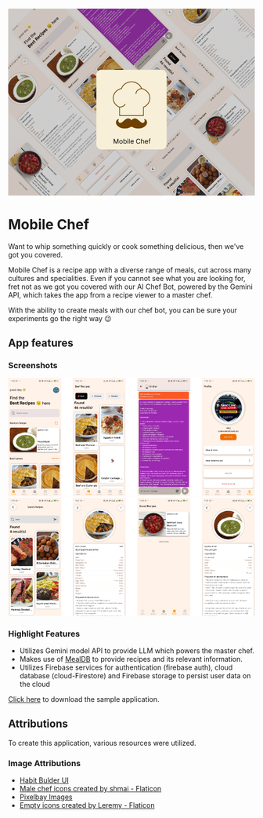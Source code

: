 ![LinkdIn Article Cover](https://github.com/kadiriprosper/mobile_chef/blob/master/assets/publish/mobchefbg.png)
# Mobile Chef

Want to whip something quickly or cook something delicious, then we've got you covered.

Mobile Chef is a recipe app with a diverse range of meals, cut across many cultures and specialities. Even if you cannot see what you are looking for, fret not as we got you covered with our AI Chef Bot, powered by the Gemini API, which takes the app from a recipe viewer to a master chef.

With the ability to create meals with our chef bot, you can be sure your experiments go the right way 😉

 ## App features
### Screenshots
![1](https://github.com/kadiriprosper/mobile_chef/blob/master/assets/publish/mobilechefgp1low.png)
![2](https://github.com/kadiriprosper/mobile_chef/blob/master/assets/publish/mobilechefgp2low.png)

### Highlight Features

  -  Utilizes Gemini model API to provide LLM which powers the master chef.
  -  Makes use of [MealDB](https://themealdb.com/) to provide recipes and its relevant information.
  -  Utilizes Firebase services for authentication (firebase auth), cloud database (cloud-Firestore) and Firebase storage to persist user data on the cloud

[Click here](https://github.com/kadiriprosper/mobile_chef/blob/master/assets/app-release.apk) to download the sample application.

##  Attributions
To create this application, various resources were utilized.

### Image Attributions
  -  [Habit Bulder UI](https://www.figma.com/design/HlxR8aFlFNZuM7BDeMm93s/Pixel-True---Habit-Builder-UI-Kit?node-id=702-5164&node-type=canvas&t=9fLLehzifwKWd1vx-0)
  -  [Male chef icons created by shmai - Flaticon](https://www.flaticon.com/free-icons/male-chef)
  -  [Pixelbay Images](https://pixabay.com/vectors/basket-empty-shopping-160441/)
  -  [Empty icons created by Leremy - Flaticon](https://www.flaticon.com/free-icons/empty)

  
